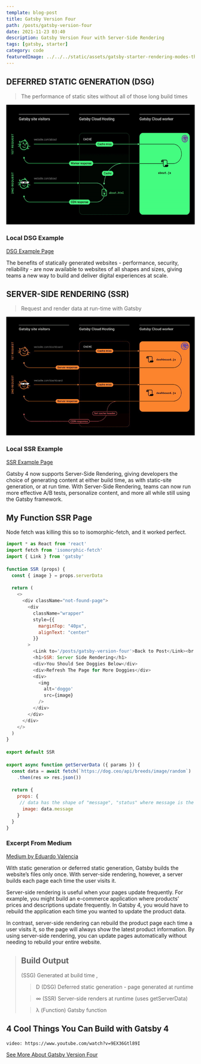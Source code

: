```yaml
---
template: blog-post
title: Gatsby Version Four
path: /posts/gatsby-version-four
date: 2021-11-23 03:40
description: Gatsby Version Four with Server-Side Rendering
tags: [gatsby, starter]
category: code 
featuredImage: ../../../static/assets/gatsby-starter-rendering-modes-thumbnail-wide.jpg
---
```


## DEFERRED STATIC GENERATION (DSG)

> The performance of static sites without all of those long build times

![DSG](../../../static/assets/DSG_for_blog_article_and_G4_overview_page.jpg "Statically Generated Websites")

### Local DSG Example

[DSG Example Page](/dsg)

The benefits of statically generated websites - performance, security, reliability - are now available to websites of all shapes and sizes, giving teams a new way to build and deliver digital experiences at scale.

## SERVER-SIDE RENDERING (SSR)

> Request and render data at run-time with Gatsby

![SSR](../../../static/assets/SSR_for_blog_article_and_G4_overview_page.jpg "Render Data At Run-time")

### Local SSR Example

[SSR Example Page](/ssr)

Gatsby 4 now supports Server-Side Rendering, giving developers the choice of generating content at either build time, as with static-site generation, or at run time. With Server-Side Rendering, teams can now run more effective A/B tests, personalize content, and more all while still using the Gatsby framework.

## My Function SSR Page

Node fetch was killing this so to isomorphic-fetch, and it worked perfect.

```javascript
import * as React from 'react'
import fetch from 'isomorphic-fetch'
import { Link } from 'gatsby'

function SSR (props) {
  const { image } = props.serverData

  return (    
    <>
      <div className="not-found-page">
        <div
          className="wrapper"
          style={{
            marginTop: "40px",
            alignText: "center"
          }}
        >
          <Link to='/posts/gatsby-version-four'>Back to Post</Link><br />
          <h1>SSR: Server Side Rendering</h1>
          <div>You Should See Doggies Below</div>
          <div>Refresh The Page for More Doggies</div>
          <div>
            <img
              alt='doggo'
              src={image}
            />
          </div>          
        </div>
      </div>
    </>
  )
}

export default SSR

export async function getServerData ({ params }) {
  const data = await fetch(`https://dog.ceo/api/breeds/image/random`)
    .then(res => res.json())

  return {
    props: {
     // data has the shape of "message", "status" where message is the image src
      image: data.message
    }
  }
}
```

### Excerpt From Medium

[Medium by Eduardo Valencia](https://medium.com/@8025918/gatsby-4-using-ssr-and-dsg-14742eaecb66)

With static generation or deferred static generation, Gatsby builds the website’s files only once. With server-side rendering, however, a server builds each page each time the user visits it.

Server-side rendering is useful when your pages update frequently. For example, you might build an e-commerce application where products’ prices and descriptions update frequently. In Gatsby 4, you would have to rebuild the application each time you wanted to update the product data. 

In contrast, server-side rendering can rebuild the product page each time a user visits it, so the page will always show the latest product information. By using server-side rendering, you can update pages automatically without needing to rebuild your entire website.

> ## Build Output
>
> (SSG) Generated at build time ,
>
> > D (DSG) Deferred static generation - page generated at runtime 
>
> > ∞ (SSR) Server-side renders at runtime (uses getServerData) 
>
> > λ (Function) Gatsby function 

## 4 Cool Things You Can Build with Gatsby 4

`video: https://www.youtube.com/watch?v=9EX36Gtl89I`


[See More About Gatsby Version Four](https://www.gatsbyjs.com/gatsby-4/)
